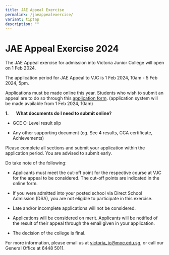 ```yaml
---
title: JAE Appeal Exercise
permalink: /jaeappealexercise/
variant: tiptap
description: ""
---
```

<h1><strong>JAE Appeal Exercise 2024</strong></h1>
<p>The JAE Appeal exercise for admission into Victoria Junior College will
open on 1 Feb 2024.</p>
<p>The application period for JAE Appeal to VJC is 1 Feb 2024, 10am - 5 Feb
2024, 5pm.</p>
<p>Applications must be made online this year. Students who wish to submit
an appeal are to do so through this <a href="https://portal.vjc.edu.sg/0/appeal.html" rel="noopener noreferrer nofollow" target="_blank"><u>application form</u></a>.
(application system will be made available from 1 Feb 2024, 10am)</p>
<p><strong>1.</strong>&nbsp; &nbsp; &nbsp; <strong>What documents do I need to submit online?</strong>
</p>
<ul data-tight="true" class="tight">
<li>
<p>GCE O-Level result slip</p>
</li>
<li>
<p>Any other supporting document (eg. Sec 4 results, CCA certificate, Achievements)</p>
</li>
</ul>
<p>Please complete all sections and submit your application within the application
period. You are advised to submit early.</p>
<p>Do take note of the following:</p>
<ul>
<li>
<p>Applicants must meet the cut-off point for the respective course at VJC
for the appeal to be considered. The cut-off points are indicated in the
online form.</p>
</li>
<li>
<p>If you were admitted into your posted school via Direct School Admission
(DSA), you are not eligible to participate in this exercise.</p>
</li>
<li>
<p>Late and/or incomplete applications will not be considered.</p>
</li>
<li>
<p>Applications will be considered on merit. Applicants will be notified
of the result of their appeal through the email given in your application.</p>
</li>
<li>
<p>The decision of the college is final.</p>
</li>
</ul>
<p>For more information, please email us at <a href="https://portal.vjc.edu.sg/0/appeal.html" rel="noopener noreferrer nofollow" target="_blank">victoria_jc@moe.edu.sg</a>,
or call our General Office at 6448 5011.</p>
<p>
<br>
</p>